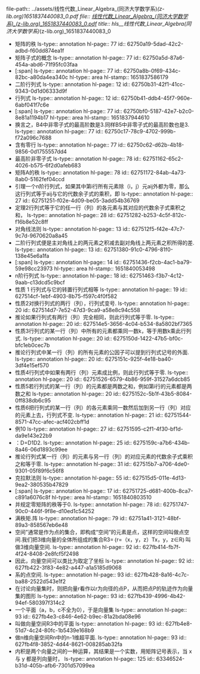 file-path:: ../assets/线性代数_Linear_Algebra_(同济大学数学系)_(z-lib.org)_1651837440083_0.pdf
file:: [线性代数_Linear_Algebra_(同济大学数学系)_(z-lib.org)_1651837440083_0.pdf](../assets/线性代数_Linear_Algebra_(同济大学数学系)_(z-lib.org)_1651837440083_0.pdf)
title:: hls__线性代数_Linear_Algebra_(同济大学数学系)_(z-lib.org)_1651837440083_0

- 矩阵的秩
  ls-type:: annotation
  hl-page:: 77
  id:: 62750a19-5dad-42c2-adbd-f60dd874ea1f
- 矩阵子式的概念
  ls-type:: annotation
  hl-page:: 77
  id:: 62750a5d-87a6-454a-abd6-71f95fc03faa
- [:span]
  ls-type:: annotation
  hl-page:: 77
  id:: 62750a8b-0f69-434c-82bc-a80da4ea340c
  hl-type:: area
  hl-stamp:: 1651837586179
- 二阶行列式
  ls-type:: annotation
  hl-page:: 12
  id:: 62750b31-42f1-41cc-9343-0d1d06333d9f
- 行列式
  ls-type:: annotation
  hl-page:: 12
  id:: 62750b41-ddb4-45f7-960e-6abf041f7c6e
- [:span]
  ls-type:: annotation
  hl-page:: 77
  id:: 62750bf0-5187-42e7-b2c0-8e81a1194b17
  hl-type:: area
  hl-stamp:: 1651837944610
- 换言之，B4中非零子式的最高阶数是3.同样B5中非零子式的最高阶数也是3.
  ls-type:: annotation
  hl-page:: 77
  id:: 62750c17-78c9-4702-999b-f72a096c7688
- 含有零行
  ls-type:: annotation
  hl-page:: 77
  id:: 62750c62-d62b-4b18-9856-0d1755557dd4
- 最高阶非零子式
  ls-type:: annotation
  hl-page:: 78
  id:: 62751162-65c2-4026-b575-6f2d0afeb683
- 矩阵A的秩
  ls-type:: annotation
  hl-page:: 78
  id:: 62751172-84ab-4a73-8ab0-5162fef04ccd
- 引理一个n阶行列式，如果其中第i行所有元素除（i，j）元aij外都为零，那么这行列式等于aij与它的代数余子式的乘积，即
  ls-type:: annotation
  hl-page:: 27
  id:: 62751251-f02e-4d09-be05-3add54b36769
- 定理2行列式等于它的任一行（列）的各元素与其对应的代数余子式乘积之和，
  ls-type:: annotation
  hl-page:: 28
  id:: 62751282-b253-4c5f-812c-f16b8e52c8ff
- 对角线法则
  ls-type:: annotation
  hl-page:: 13
  id:: 627512f5-f42e-47c7-9c7d-9670620a8a45
- 二阶行列式便是主对角线上的两元素之积减去副对角线上两元素之积所得的差.
  ls-type:: annotation
  hl-page:: 13
  id:: 62751380-91c0-4796-81f0-138e45e6a1fa
- [:span]
  ls-type:: annotation
  hl-page:: 14
  id:: 62751436-f2cb-4ac1-ba79-59e98cc23973
  hl-type:: area
  hl-stamp:: 1651840053498
- n阶行列式
  ls-type:: annotation
  hl-page:: 18
  id:: 62751463-f3b7-4c12-9aab-c13dcd5c9bcf
- 性质 1  行列式与它的转置行列式相等
  ls-type:: annotation
  hl-page:: 19
  id:: 627514cf-1ebf-4903-8b75-f597c4f0f582
- 性质2对换行列式的两行（列），行列式变号.
  ls-type:: annotation
  hl-page:: 20
  id:: 627514d7-7e52-47d3-9ca9-a58e8c94c558
- 推论如果行列式有两行（列）完全相同，则此行列式等于零.
  ls-type:: annotation
  hl-page:: 20
  id:: 627514e5-3656-4c04-b534-8a5802bf7365
- 性质3行列式的某一行（列）中所有的元素都乘同一数k，等于用数k乘此行列式.
  ls-type:: annotation
  hl-page:: 20
  id:: 6275150d-1422-47b5-bf0c-bfc1eb0cec7b
- 推论行列式中某一行（列）的所有元素的公因子可以提到行列式记号的外面.
  ls-type:: annotation
  hl-page:: 20
  id:: 6275151c-925f-4e18-ba40-3df4e15ef570
- 性质4行列式中如果有两行（列）元素成比例，则此行列式等于零.
  ls-type:: annotation
  hl-page:: 20
  id:: 62751526-6579-4b86-959f-31527a6dcb85
- 性质5若行列式的某一行（列）的元素都是两数之和，例如第i行的元素都是两数之和
  ls-type:: annotation
  hl-page:: 20
  id:: 6275152c-5b1f-43b5-8084-0ff838db6c95
- 性质6把行列式的某一行（列）的各元素乘同一数然后加到另一行（列）对应的元素上去，行列式不变.
  ls-type:: annotation
  hl-page:: 21
  id:: 62751544-8571-47cc-afec-acf402cbff1d
- 例10
  ls-type:: annotation
  hl-page:: 27
  id:: 62751595-c2f1-4f30-bf1d-da9e143e22b9
- ：D=D1D2.
  ls-type:: annotation
  hl-page:: 25
  id:: 6275159c-a7b6-434b-8a46-06d1893c99ee
- 推论行列式某一行（列）的元素与另一行（列）的对应元素的代数余子式乘积之和等于零.
  ls-type:: annotation
  hl-page:: 31
  id:: 627515b7-a706-4de0-9301-05f89f6c56f8
- 克拉默法则
  ls-type:: annotation
  hl-page:: 55
  id:: 627515d5-011e-4d13-9ea2-380535b47829
- [:span]
  ls-type:: annotation
  hl-page:: 17
  id:: 62751725-d681-400b-8ca7-c891a6076c8f
  hl-type:: area
  hl-stamp:: 1651840803510
- 并规定零矩阵的秩等于0.
  ls-type:: annotation
  hl-page:: 78
  id:: 62751747-90c0-446f-9f8e-d10ed1c54252
- 满秩矩.阵
  ls-type:: annotation
  hl-page:: 79
  id:: 62751a41-3121-48bf-89a3-858567eb6e48
- 空间”通常是作为点的集合，即构成“空间”的元素是点，这样的空间叫做点空间.我们把3维向量的全体所组成的集合R3=｛r=（x，y，z）Tx，y，z∈R｝叫做3维向量空间.
  ls-type:: annotation
  hl-page:: 92
  id:: 627fb414-fb7f-4f24-8408-2e8fcf5f2498
- 因此，向量空间可以类比为取定了坐标
  ls-type:: annotation
  hl-page:: 92
  id:: 627fb422-3f83-4e82-a447-a1a5185d9068
- 系的点空间.
  ls-type:: annotation
  hl-page:: 93
  id:: 627fb428-8a16-4c7c-ba88-2522d543e1f2
- 在讨论向量集时，则把向量r看作以r为向径的点P，从而把点P的轨迹作为向量集的图形
  ls-type:: annotation
  hl-page:: 93
  id:: 627fb439-4996-4b42-94ef-580397f314c2
- 一个平面（a，b，c不全为0），于是向量集
  ls-type:: annotation
  hl-page:: 93
  id:: 627fb4e3-c846-4e62-b9ec-81a2bda08e96
- 叫做向量空间R3中的平面
  ls-type:: annotation
  hl-page:: 93
  id:: 627fb4e8-51d7-4c24-80fc-1b5439e168b9
- 做n维向量空间Rn中的n-1维超平面.
  ls-type:: annotation
  hl-page:: 93
  id:: 627fb4f8-3852-4d44-8621-008285ab32fa
- 内积是两个向量之间的一种运算，其结果是一个实数，用矩阵记号表示，当 x 与 y 都是列向量时，
  ls-type:: annotation
  hl-page:: 125
  id:: 63346524-b31d-405b-afb6-7301d57099ea